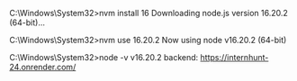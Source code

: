 
C:\Windows\System32>nvm install 16
Downloading node.js version 16.20.2 (64-bit)...

C:\Windows\System32>nvm use 16.20.2
Now using node v16.20.2 (64-bit)

C:\Windows\System32>node -v
v16.20.2
backend:
https://internhunt-24.onrender.com/

